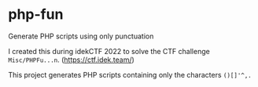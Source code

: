 # php-fun
Generate PHP scripts using only punctuation

I created this during idekCTF 2022 to solve the CTF challenge `Misc/PHPFu...n`. (https://ctf.idek.team/)

This project generates PHP scripts containing only the characters `()[]'^,.`
